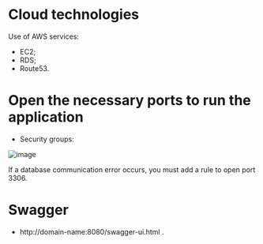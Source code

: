 # Cloud technologies

Use of AWS services:

* EC2;
* RDS;
* Route53.

# Open the necessary ports to run the application

* Security groups:

![image](https://user-images.githubusercontent.com/57871748/138553599-fc719afc-3ee1-4878-956b-4c5d73bfde23.png)

If a database communication error occurs, you must add a rule to open port 3306.

# Swagger 

* http://domain-name:8080/swagger-ui.html .



